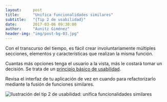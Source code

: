 ```yaml
---
layout:     post
title:      "Unifica funcionalidades similares"
subtitle:   "{Tip 2 de usabilidad}"
date:       2017-03-06 09:30:00
author:     "Aunitz Giménez"
header-img: "img/post-bg-03.jpg"
---
```


<p>Con el transcurso del tiempo, es fácil crear involuntariamente múltiples secciones, elementos y características que realizan la misma función.</p>

<p>Cuantas más opciones tenga el usuario a la vista, más le costará tomar un decisión. Se trata de un <a href="{{ site.baseurl }}/principios-usabilidad">principio básico de usabilidad</a>.</p>

<p>Revisa el interfaz de tu aplicación de vez en cuando para refactorizarlo mediante la fusión de funciones similares.</p>

<p><img src="{{ site.baseurl }}/img/tip-2-unifica-funcionalidades-similares.png" alt="Ilustración del tip 2 de usabilidad: unifica funcionalidades similares"></p>